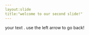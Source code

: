 ```yaml
---
layout:slide
title:"welcome to our second slide!"
---
```

your text .
use the left arrow to go back!
